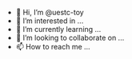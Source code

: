 - 👋 Hi, I’m @uestc-toy
- 👀 I’m interested in ...
- 🌱 I’m currently learning ...
- 💞️ I’m looking to collaborate on ...
- 📫 How to reach me ...

<!---
uestc-toy/uestc-toy is a ✨ special ✨ repository because its `README.md` (this file) appears on your GitHub profile.
You can click the Preview link to take a look at your changes.
--->
